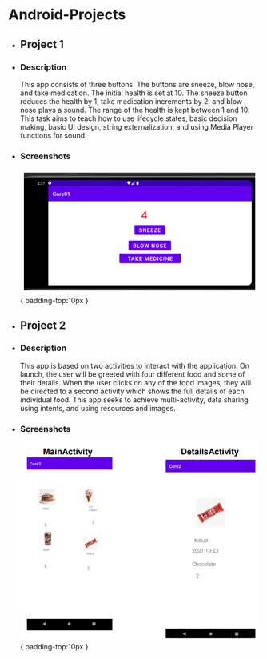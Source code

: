 # Android-Projects

* ## Project 1
* ### Description
    This app consists of three buttons. The buttons are sneeze, blow nose, and take
    medication. The initial health is set at 10. The sneeze button reduces the health by 1, take
    medication increments by 2, and blow nose plays a sound. The range of the health is kept
    between 1 and 10. This task aims to teach how to use lifecycle states, basic decision
    making, basic UI design, string externalization, and using Media Player functions for
    sound.

* ### Screenshots
  ![](https://github.com/360Appz/Android-Projects/blob/main/Project%201/assets/P1.PNG){ padding-top:10px }


* ## Project 2
* ### Description
     This app is based on two activities to interact with the application. On launch, the user will
     be greeted with four different food and some of their details. When the user clicks on any
     of the food images, they will be directed to a second activity which shows the full details of
     each individual food. This app seeks to achieve multi-activity, data sharing using intents,
     and using resources and images.


* ### Screenshots
  ![](https://github.com/360Appz/Android-Projects/blob/main/Project%202/assets/p2.PNG){ padding-top:10px }
 
